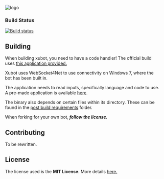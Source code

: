 ![logo](https://raw.githubusercontent.com/xubot-team/xubot/master/docs/xublogo.png)

### Build Status
[![Build status](https://ci.appveyor.com/api/projects/status/vxb9wvryyppa1cc5?svg=true)](https://ci.appveyor.com/project/xubiod/xubot)

## Building
When building xubot, you need to have a code handler! The official build uses [this application provided.](xubot-code-compiler)

Xubot uses WebSocket4Net to use connectivity on Windows 7, where the bot has been built in.

The application needs to read inputs, specifically language and code to use. A pre-made application is available [here](xubot-code-compiler).

The binary also depends on certain files within its directory. These can be found in the [post build requirements](post-build-requirements) folder.

When forking for your own bot, ***follow the license.***

## Contributing
To be rewritten.

## License
The license used is the **MIT License**. More details [here.](LICENSE)
